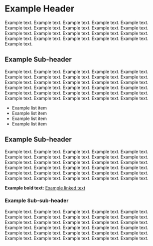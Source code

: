 # Example Header

Example text. Example text. Example text. Example text. Example text. Example text. Example text. Example text. Example text. Example text. Example text. Example text. Example text. Example text. Example text. Example text. Example text. Example text. Example text. Example text. Example text.  

## Example Sub-header

Example text. Example text. Example text. Example text. Example text. Example text. Example text. Example text. Example text. Example text. Example text. Example text. Example text. Example text. Example text. Example text. Example text. Example text. Example text. Example text. Example text. Example text. Example text. Example text. Example text. Example text. Example text. Example text. Example text. Example text. 

- Example list item
- Example list item
- Example list item
- Example list item


## Example Sub-header

Example text. Example text. Example text. Example text. Example text. Example text. Example text. Example text. Example text. Example text. Example text. Example text. Example text. Example text. Example text. Example text. Example text. Example text. Example text. Example text. Example text. Example text. Example text. Example text. Example text. Example text. Example text. Example text. Example text. Example text. 

**Example bold text:** [Example linked text](examplelink)

### Example Sub-sub-header

Example text. Example text. Example text. Example text. Example text. Example text. Example text. Example text. Example text. Example text. Example text. Example text. Example text. Example text. Example text. Example text. Example text. Example text. Example text. Example text. Example text. Example text. Example text. Example text. Example text. Example text. Example text. Example text. Example text. Example text. 

